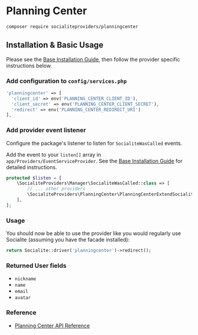 # Planning Center

```bash
composer require socialiteproviders/planningcenter
```

## Installation & Basic Usage

Please see the [Base Installation Guide](https://socialiteproviders.com/usage/), then follow the provider specific instructions below.

### Add configuration to `config/services.php`

```php
'planningcenter' => [
  'client_id' => env('PLANNING_CENTER_CLIENT_ID'),
  'client_secret' => env('PLANNING_CENTER_CLIENT_SECRET'),
  'redirect' => env('PLANNING_CENTER_REDIRECT_URI')
],
```

### Add provider event listener

Configure the package's listener to listen for `SocialiteWasCalled` events.

Add the event to your `listen[]` array in `app/Providers/EventServiceProvider`. See the [Base Installation Guide](https://socialiteproviders.com/usage/) for detailed instructions.

```php
protected $listen = [
    \SocialiteProviders\Manager\SocialiteWasCalled::class => [
        // ... other providers
        \SocialiteProviders\PlanningCenter\PlanningCenterExtendSocialite::class.'@handle',
    ],
];
```

### Usage

You should now be able to use the provider like you would regularly use Socialite (assuming you have the facade installed):

```php
return Socialite::driver('planningcenter')->redirect();
```

### Returned User fields

-   `nickname`
-   `name`
-   `email`
-   `avatar`

### Reference

-   [Planning Center API Reference](https://developer.planning.center/docs/#/apps/api)
